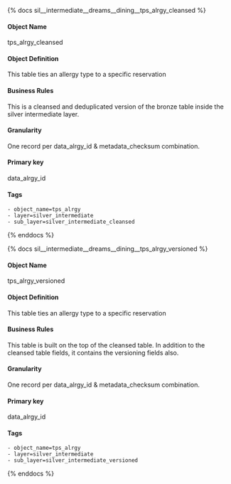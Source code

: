 {% docs sil__intermediate__dreams__dining__tps_alrgy_cleansed %}

#### Object Name
tps_alrgy_cleansed

#### Object Definition
This table ties an allergy type to a specific reservation

#### Business Rules
This is a cleansed and deduplicated version of the bronze table inside the silver intermediate layer.

#### Granularity
One record per data_alrgy_id & metadata_checksum combination.

#### Primary key
data_alrgy_id

#### Tags
    - object_name=tps_alrgy
    - layer=silver_intermediate
    - sub_layer=silver_intermediate_cleansed

{% enddocs %}

{% docs sil__intermediate__dreams__dining__tps_alrgy_versioned %}

#### Object Name
tps_alrgy_versioned

#### Object Definition
This table ties an allergy type to a specific reservation

#### Business Rules
This table is built on the top of the cleansed table. In addition to the cleansed table fields, it contains the versioning fields also.

#### Granularity
One record per data_alrgy_id & metadata_checksum combination.

#### Primary key
data_alrgy_id

#### Tags
    - object_name=tps_alrgy
    - layer=silver_intermediate
    - sub_layer=silver_intermediate_versioned

{% enddocs %}